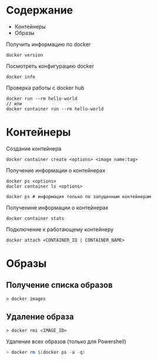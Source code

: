 # Содержание
* Контейнеры
* Образы

Получить информацию по docker
```shell
docker version
```
Посмотреть конфигурацию docker
```shell
docker info
```
Проверка работы с docker hub
```shell
docker run --rm hello-world
// или
docker container run --rm hello-world
```
# Контейнеры
Создание контейнера
```shell
docker container create <options> <image name:tag>
```
Получение информации о контейнерах
```shell
docker ps <options>
docler container ls <options>

docker ps # информация только по запущенным контейнерам
```
Полученине информации о контейнерах
```shell
docker container stats
```
Подключение к работающему контейнеру
```shell
docker attach <CONTAINER_ID | CONTAINER_NAME>
```
# Образы
## Получение списка образов
```shell
> docker images
```
## Удаление образа
```shell
> docker rmi <IMAGE_ID>
```
Удаление всех образов (только для Powershell)
```powershell
> docker rm $(docker ps -a -q)
```
